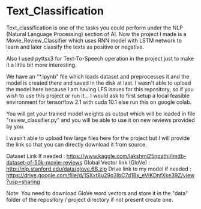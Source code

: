 # Text_Classification

Text_classification is one of the tasks you could perform under the NLP (Natural Language Processing) section of AI.
Now the project I made is a Movie_Review_Classifier which uses RNN model with LSTM network to learn and later classify the texts as positive or negative.

Also I used pyttsx3 for Text-To-Speech operation in the project just to make it a little bit more interesting.

We have an "*.ipynb" file which loads dataset and preprocesses it and the model is created there and saved in the disk at last.
I wasn't able to upload the model here because I am having LFS issues for this repository, so if you wish to use this project or run it... I would ask to first setup a local feasible environment for tensorflow 2.1 with cuda 10.1 else run this on google colab.

You will get your trained model weights as output which will be loaded in file "review_classifier.py" and you will be able to use it on new reviews provided by you.

I wasn't able to upload few large files here for the project but I will provide the link so that you can directly download it from source.

Dataset Link If needed : https://www.kaggle.com/lakshmi25npathi/imdb-dataset-of-50k-movie-reviews
Global Vector link (GloVe) : http://nlp.stanford.edu/data/glove.6B.zip
Drive link to my model if needed : https://drive.google.com/file/d/1SXxt8u29o3lbC7d1Bx_eVlKDnfXke39Z/view?usp=sharing

Note: You need to download GloVe word vectors and store it in the "data" folder of the repository / project directory if not present create one.
